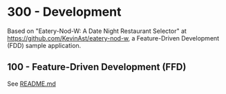# 300 - Development

Based on "Eatery-Nod-W: A Date Night Restaurant Selector" at https://github.com/KevinAst/eatery-nod-w, a Feature-Driven Development (FDD) sample application.

## 100 - Feature-Driven Development (FFD)

See [README.md](./100/README.md)
